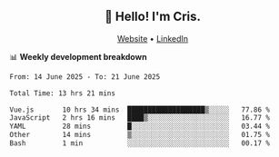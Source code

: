 
<h2 align="center">👋 Hello! I'm Cris.</h2>
<p align="center">
  <a href="https://www.criscunas.dev">Website</a> •
  <a href="https://www.linkedin.com/in/cristophercunas/">LinkedIn</a> 
</p>


📊 **Weekly development breakdown**
<!--START_SECTION:waka-->

```txt
From: 14 June 2025 - To: 21 June 2025

Total Time: 13 hrs 21 mins

Vue.js       10 hrs 34 mins  ███████████████████▒░░░░░   77.86 %
JavaScript   2 hrs 16 mins   ████▒░░░░░░░░░░░░░░░░░░░░   16.77 %
YAML         28 mins         █░░░░░░░░░░░░░░░░░░░░░░░░   03.44 %
Other        14 mins         ▒░░░░░░░░░░░░░░░░░░░░░░░░   01.75 %
Bash         1 min           ░░░░░░░░░░░░░░░░░░░░░░░░░   00.17 %
```

<!--END_SECTION:waka-->
